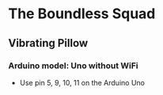 # The Boundless Squad

## Vibrating Pillow
### Arduino model: Uno without WiFi
- Use pin 5, 9, 10, 11 on the Arduino Uno